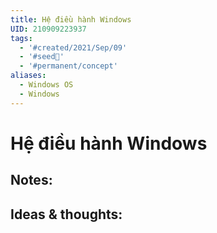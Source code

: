 ```yaml
---
title: Hệ điều hành Windows
UID: 210909223937
tags:
  - '#created/2021/Sep/09'
  - '#seed🥜'
  - '#permanent/concept'
aliases:
  - Windows OS
  - Windows
---
```

# Hệ điều hành Windows

## Notes:


## Ideas & thoughts:
